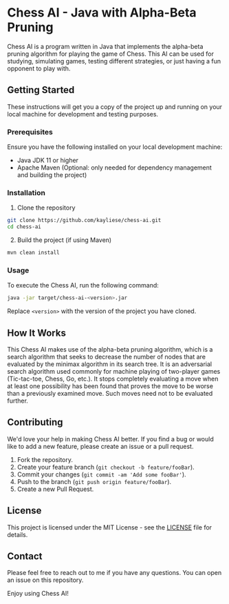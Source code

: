 # Chess AI - Java with Alpha-Beta Pruning

Chess AI is a program written in Java that implements the alpha-beta pruning algorithm for playing the game of Chess. This AI can be used for studying, simulating games, testing different strategies, or just having a fun opponent to play with.

## Getting Started

These instructions will get you a copy of the project up and running on your local machine for development and testing purposes.

### Prerequisites

Ensure you have the following installed on your local development machine:

- Java JDK 11 or higher
- Apache Maven (Optional: only needed for dependency management and building the project)

### Installation

1. Clone the repository

```sh
git clone https://github.com/kayliese/chess-ai.git
cd chess-ai
```

2. Build the project (if using Maven)

```sh
mvn clean install
```

### Usage

To execute the Chess AI, run the following command:

```sh
java -jar target/chess-ai-<version>.jar
```
Replace `<version>` with the version of the project you have cloned.

## How It Works

This Chess AI makes use of the alpha-beta pruning algorithm, which is a search algorithm that seeks to decrease the number of nodes that are evaluated by the minimax algorithm in its search tree. It is an adversarial search algorithm used commonly for machine playing of two-player games (Tic-tac-toe, Chess, Go, etc.). It stops completely evaluating a move when at least one possibility has been found that proves the move to be worse than a previously examined move. Such moves need not to be evaluated further.

## Contributing

We'd love your help in making Chess AI better. If you find a bug or would like to add a new feature, please create an issue or a pull request.

1. Fork the repository.
2. Create your feature branch (`git checkout -b feature/fooBar`).
3. Commit your changes (`git commit -am 'Add some fooBar'`).
4. Push to the branch (`git push origin feature/fooBar`).
5. Create a new Pull Request.

## License

This project is licensed under the MIT License - see the [LICENSE](LICENSE) file for details.

## Contact

Please feel free to reach out to me if you have any questions. You can open an issue on this repository.

Enjoy using Chess AI!

